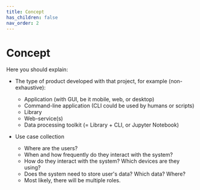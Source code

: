 ```yaml
---
title: Concept
has_children: false
nav_order: 2
---
```


# Concept

Here you should explain:
- The type of product developed with that project, for example (non-exhaustive):
    - Application (with GUI, be it mobile, web, or desktop)
    - Command-line application (CLI could be used by humans or scripts)
    - Library
    - Web-service(s)
    - Data processing toolkit (= Library + CLI, or Jupyter Notebook)

- Use case collection
    - Where are the users?
    - When and how frequently do they interact with the system?
    - How do they interact with the system? Which devices are they using?
    - Does the system need to store user's data? Which data? Where?
    - Most likely, there will be multiple roles.

